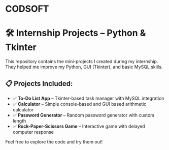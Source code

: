 # CODSOFT

# 🛠️ Internship Projects – Python & Tkinter

This repository contains the mini-projects I created during my internship. They helped me improve my Python, GUI (Tkinter), and basic MySQL skills.

## 📋 Projects Included:
- ✅ **To-Do List App** – Tkinter-based task manager with MySQL integration  
- ✅ **Calculator** – Simple console-based and GUI based arithmetic calculator  
- ✅ **Password Generator** – Random password generator with custom length  
- ✅ **Rock-Paper-Scissors Game** – Interactive game with delayed computer response

Feel free to explore the code and try them out!
